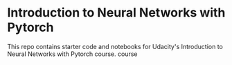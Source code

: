 # Introduction to Neural Networks with Pytorch
This repo contains starter code and notebooks for Udacity's Introduction to Neural Networks with Pytorch course. course
